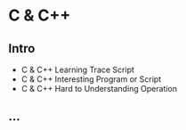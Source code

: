 # C & C++

## Intro

- C & C++ Learning Trace Script
- C & C++ Interesting Program or Script
- C & C++ Hard to Understanding Operation

## ...
